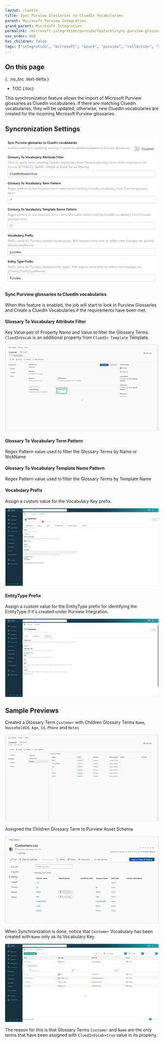 ```yaml
---
layout: cluedin
title: Sync Purview Glossaries to CluedIn Vocabularies
parent: Microsoft Purview Integration
grand_parent: Microsoft Integration
permalink: /microsoft-integration/purview/features/sync-purview-glossaries-to-vocab
nav_order: 050
has_children: false
tags: ["integration", "microsoft", "azure", "purview", "collection", "sync", "glossary", "vocabulary"]
---
```

## On this page
{: .no_toc .text-delta }
- TOC
{:toc}

This synchronization feature allows the import of Microsoft Purview glossaries as CluedIn vocabularies. If there are matching CluedIn vocabularies, they will be updated; otherwise, new CluedIn vocabularies are created for the incoming Microsoft Purview glossaries.

## Syncronization Settings

![Settings Sync Purview Glossaries to CluedIn Vocabularies](../media/settings-sync-purview-glossaries-to-vocab.png)

#### **Sync Purview glossaries to CluedIn vocabularies**
When this feature is enabled, the job will start to look in Purview Glossaries and Create a CluedIn Vocabularies if the requirements have been met.

#### **Glossary To Vocabulary Attribute Filter**

Key Value pair of Property Name and Value to filter the Glossary Terms. `CluedInVocab` is an additional property from `CluedIn Template` Template.

![Purview Glossary Term Setup](../media/purview-glossary-term-setup.png)

#### **Glossary To Vocabulary Term Pattern**

Regex Pattern value used to filter the Glossary Terms by Name or NickName 

#### **Glossary To Vocabulary Template Name Pattern**

Regex Pattern value used to filter the Glossary Terms by Template Name

#### **Vocabulary Prefix**

Assign a custom value for the Vocabulary Key prefix.

![Vocabulary Configuration Page - Prefix](../media/cluedin-vocabulary-configuration.png)

#### **EntityType Prefix**

Assign a custom value for the EntityType prefix for identifying the EntityType if it's created under Purview Integration.

![EntityType Configuration Page - Prefix](../media/cluedin-entitytype-configuration.png)

## Sample Previews
Created a Glossary Term `Customer` with Children Glossary Terms `Name`, `HouseholdId`, `Age`, `Id`, `Phone` and `Notes`

![Settings Sync Purview Glossaries to CluedIn Vocabularies](../media/purview-child-glossary-terms.png)

Assigned the Children Glossary Term to Purview Asset Schema

![Settings Sync Purview Glossaries to CluedIn Vocabularies](../media/asset-glossary-term-mapping.png)

When Synchronization is done, notice that `Customer` Vocabulary has been created with `Name` only as its Vocabulary Key.

![Settings Sync Purview Glossaries to CluedIn Vocabularies](../media/cluedin-vocab-from-glossary-terms.png)

The reason for this is that Glossary Terms `Customer` and `Name` are the only terms that have been assigned with `CluedInVocab=true` value in its property.